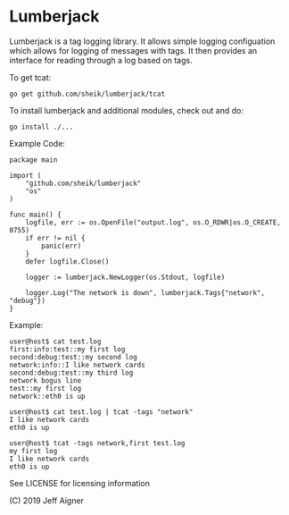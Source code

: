 Lumberjack
==========
Lumberjack is a tag logging library. It allows simple logging configuation which allows
for logging of messages with tags. It then provides an interface for reading through a log
based on tags.

To get tcat:

    go get github.com/sheik/lumberjack/tcat

To install lumberjack and additional modules, check out and do:

    go install ./...
    
Example Code:
    
    package main

    import (
        "github.com/sheik/lumberjack"
        "os"
    )

    func main() {
        logfile, err := os.OpenFile("output.log", os.O_RDWR|os.O_CREATE, 0755)
        if err != nil {
            panic(err)
        }
        defer logfile.Close()

        logger := lumberjack.NewLogger(os.Stdout, logfile)

        logger.Log("The network is down", lumberjack.Tags{"network", "debug"})
    }

Example:

    user@host$ cat test.log 
    first:info:test::my first log
    second:debug:test::my second log
    network:info::I like network cards
    second:debug:test::my third log
    network bogus line
    test::my first log
    network::eth0 is up
    
    user@host$ cat test.log | tcat -tags "network"
    I like network cards
    eth0 is up
    
    user@host$ tcat -tags network,first test.log 
    my first log
    I like network cards
    eth0 is up



See LICENSE for licensing information

(C) 2019 Jeff Aigner
